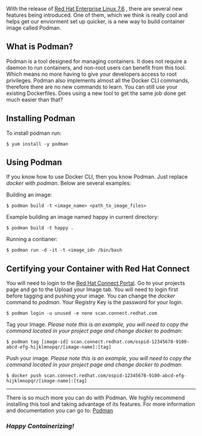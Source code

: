 With the release of [Red Hat Enterprise Linux 7.6](http://www.eweek.com/enterprise-apps/red-hat-enterprise-linux-7.6-launches-with-improved-security) , there are several new features being introduced. One of them, which we think is really cool and helps get our enviorment set up quicker, is a new way to build container image called Podman.


## What is Podman?
Podman is a tool designed for managing containers. It does not require a daemon to run containers, and non-root users can benefit from this tool. Which means no more having to give your developers access to root privileges. Podman also implements almost all the Docker CLI commands, therefore there are no new commands to learn. You can still use your existing Dockerfiles. Does using a new tool to get the same job done get much easier than that? 

## Installing Podman  
To install podman run: 

`$ yum install -y podman` 


## Using Podman
If you know how to use Docker CLI, then you know Podman. Just replace *docker* with *podman*. Below are several examples: 

Building an image: 

`$ podman build -t <image_name> <path_to_image_files>`

Example building an image named happy in current directory:

`$ podman build -t happy .`

Running a contianer: 

`$ podman run -d -it -t <image_id> /bin/bash` 


## Certifying your Container with Red Hat Connect
You will need to login to the [Red Hat Connect Portal](https://connect.redhat.com/). Go to your projects page and go to the Upload your Image tab. You will need to login first before tagging and pushing your image. You can change the *docker* command to *podman*. Your Registry Key is the password for your login.

`$ podman login -u unused -e none scan.connect.redhat.com`

Tag your Image. *Please note this is an example, you will need to copy the command located in your project page and change docker to podman*: 

`$ podman tag [image-id] scan.connect.redhat.com/ospid-12345678-9100-abcd-efg-hijklmnopqr/[image-name]:[tag]`

Push your image. *Please note this is an example, you will need to copy the command located in your project page and change docker to podman*: 

`$ docker push scan.connect.redhat.com/ospid-12345678-9100-abcd-efg-hijklmnopqr/[image-name]:[tag]`

***

There is so much more you can do with Podman. We highly recommend installing this tool and taking advantage of its features. For more information and documentation you can go to: [Podman](https://podman.io/) 

### *Happy Containerizing!*


